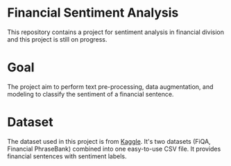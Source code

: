 # Financial Sentiment Analysis
This repository contains a project for sentiment analysis in financial division and this project is still on progress. 

# Goal
The project aim to perform text pre-processing, data augmentation, and modeling to classify the sentiment of a financial sentence.

# Dataset
The dataset used in this project is from [Kaggle](https://www.kaggle.com/datasets/sbhatti/financial-sentiment-analysis). It's two datasets (FiQA, Financial PhraseBank) combined into one easy-to-use CSV file. It provides financial sentences with sentiment labels.
